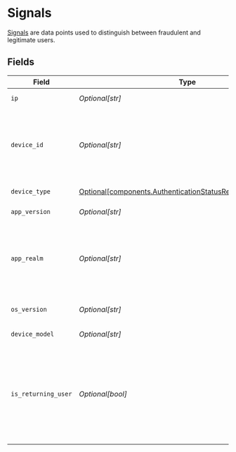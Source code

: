 # Signals

[Signals](/guides/prevent-fraud#signals) are data points used to distinguish between fraudulent and legitimate users.


## Fields

| Field                                                                                                                                                                                                                                 | Type                                                                                                                                                                                                                                  | Required                                                                                                                                                                                                                              | Description                                                                                                                                                                                                                           |
| ------------------------------------------------------------------------------------------------------------------------------------------------------------------------------------------------------------------------------------- | ------------------------------------------------------------------------------------------------------------------------------------------------------------------------------------------------------------------------------------- | ------------------------------------------------------------------------------------------------------------------------------------------------------------------------------------------------------------------------------------- | ------------------------------------------------------------------------------------------------------------------------------------------------------------------------------------------------------------------------------------- |
| `ip`                                                                                                                                                                                                                                  | *Optional[str]*                                                                                                                                                                                                                       | :heavy_minus_sign:                                                                                                                                                                                                                    | The IP address of the user's device.                                                                                                                                                                                                  |
| `device_id`                                                                                                                                                                                                                           | *Optional[str]*                                                                                                                                                                                                                       | :heavy_minus_sign:                                                                                                                                                                                                                    | Unique identifier for the user's device. For Android, this corresponds to the `ANDROID_ID` and for iOS, this corresponds to the `identifierForVendor`.                                                                                |
| `device_type`                                                                                                                                                                                                                         | [Optional[components.AuthenticationStatusResponseDeviceType]](../../models/components/authenticationstatusresponsedevicetype.md)                                                                                                      | :heavy_minus_sign:                                                                                                                                                                                                                    | The type of device the user is using.                                                                                                                                                                                                 |
| `app_version`                                                                                                                                                                                                                         | *Optional[str]*                                                                                                                                                                                                                       | :heavy_minus_sign:                                                                                                                                                                                                                    | The version of your application.                                                                                                                                                                                                      |
| `app_realm`                                                                                                                                                                                                                           | *Optional[str]*                                                                                                                                                                                                                       | :heavy_minus_sign:                                                                                                                                                                                                                    | The Android SMS Retriever API hash code that identifies your app. This allows you to automatically retrieve and fill the OTP code on Android devices.                                                                                 |
| `os_version`                                                                                                                                                                                                                          | *Optional[str]*                                                                                                                                                                                                                       | :heavy_minus_sign:                                                                                                                                                                                                                    | The version of the user's device operating system.                                                                                                                                                                                    |
| `device_model`                                                                                                                                                                                                                        | *Optional[str]*                                                                                                                                                                                                                       | :heavy_minus_sign:                                                                                                                                                                                                                    | The model of the user's device.                                                                                                                                                                                                       |
| `is_returning_user`                                                                                                                                                                                                                   | *Optional[bool]*                                                                                                                                                                                                                      | :heavy_minus_sign:                                                                                                                                                                                                                    | This signal should do more than just confirm if a user is returning to your app; it should provide a higher level of trust, indicating that the user is genuine. For more details, refer to [Signals](/guides/prevent-fraud#signals). |